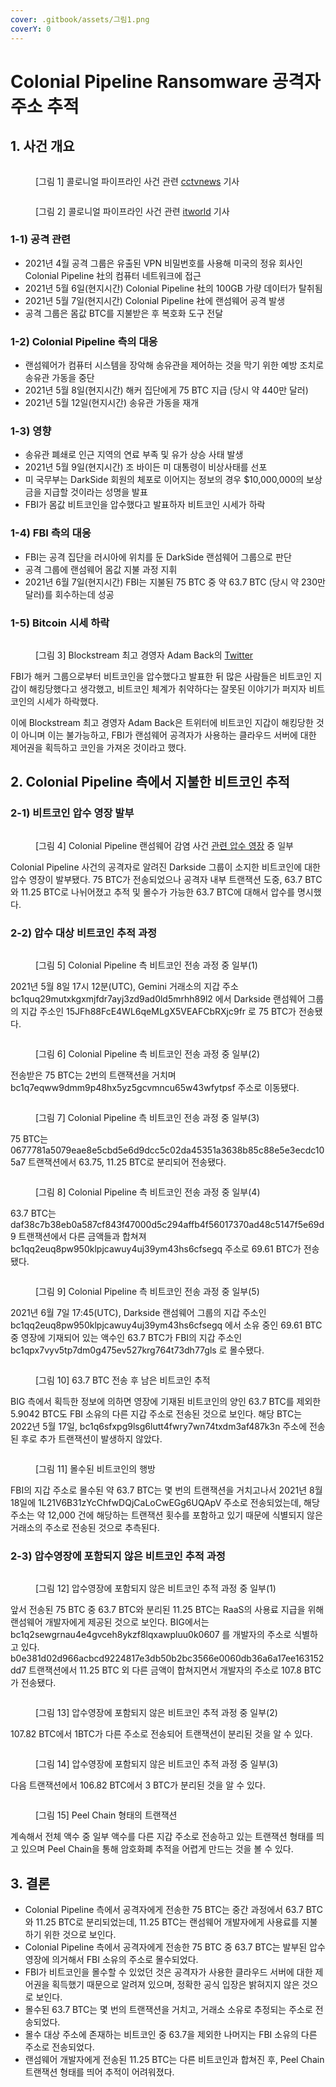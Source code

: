 ```yaml
---
cover: .gitbook/assets/그림1.png
coverY: 0
---
```


# Colonial Pipeline Ransomware 공격자 주소 추적

## 1. 사건 개요

<figure><img src=".gitbook/assets/image (14).png" alt=""><figcaption><p>[그림 1] 콜로니얼 파이프라인 사건 관련 <a href="https://www.cctvnews.co.kr/news/articleView.html?idxno=229908">cctvnews</a> 기사</p></figcaption></figure>

<figure><img src=".gitbook/assets/image (18).png" alt=""><figcaption><p>[그림 2] 콜로니얼 파이프라인 사건 관련 <a href="https://www.itworld.co.kr/news/197089">itworld</a> 기사</p></figcaption></figure>



### 1-1) 공격 관련

* 2021년 4월 공격 그룹은 유출된 VPN 비밀번호를 사용해 미국의 정유 회사인 Colonial Pipeline 社의 컴퓨터 네트워크에 접근
* 2021년 5월 6일(현지시간) Colonial Pipeline 社의 100GB 가량 데이터가 탈취됨
* 2021년 5월 7일(현지시간) Colonial Pipeline 社에 랜섬웨어 공격 발생
* 공격 그룹은 몸값 BTC를 지불받은 후 복호화 도구 전달



### 1-2) Colonial Pipeline 측의 대응

* 랜섬웨어가 컴퓨터 시스템을 장악해 송유관을 제어하는 것을 막기 위한 예방 조치로 송유관 가동을 중단
* 2021년 5월 8일(현지시간) 해커 집단에게 75 BTC 지급 (당시 약 440만 달러)
* 2021년 5월 12일(현지시간) 송유관 가동을 재개



### 1-3) 영향

* 송유관 폐쇄로 인근 지역의 연료 부족 및 유가 상승 사태 발생
* 2021년 5월 9일(현지시간) 조 바이든 미 대통령이 비상사태를 선포
* 미 국무부는 DarkSide 회원의 체포로 이어지는 정보의 경우 $10,000,000의 보상금을 지급할 것이라는 성명을 발표
* FBI가 몸값 비트코인을 압수했다고 발표하자 비트코인 시세가 하락



### 1-4) FBI 측의 대응

* FBI는 공격 집단을 러시아에 위치를 둔 DarkSide 랜섬웨어 그룹으로 판단
* 공격 그룹에 랜섬웨어 몸값 지불 과정 지휘
* 2021년 6월 7일(현지시간) FBI는 지불된 75 BTC 중 약 63.7 BTC (당시 약 230만 달러)를 회수하는데 성공



### 1-5) Bitcoin 시세 하락

<figure><img src=".gitbook/assets/image (3).png" alt=""><figcaption><p>[그림 3] Blockstream 최고 경영자 Adam Back의 <a href="https://twitter.com/adam3us/status/1402182785205518337">Twitter</a></p></figcaption></figure>



FBI가 해커 그룹으로부터 비트코인을 압수했다고 발표한 뒤 많은 사람들은 비트코인 지갑이 해킹당했다고 생각했고, 비트코인 체계가 취약하다는 잘못된 이야기가 퍼지자 비트코인의 시세가 하락했다.

이에 Blockstream 최고 경영자 Adam Back은 트위터에 비트코인 지갑이 해킹당한 것이 아니며 이는 불가능하고, FBI가 랜섬웨어 공격자가 사용하는 클라우드 서버에 대한 제어권을 획득하고 코인을 가져온 것이라고 했다.



## 2. Colonial Pipeline 측에서 지불한 비트코인 추적



### 2-1) 비트코인 압수 영장 발부

<figure><img src=".gitbook/assets/image (33).png" alt=""><figcaption><p>[그림 4] Colonial Pipeline 랜섬웨어 감염 사건 <a href="https://www.justice.gov/d9/press-releases/attachments/2021/06/08/darkside_affidavit.pdf">관련 압수 영장</a> 중 일부</p></figcaption></figure>



Colonial Pipeline 사건의 공격자로 알려진 Darkside 그룹이 소지한 비트코인에 대한 압수 영장이 발부됐다. 75 BTC가 전송되었으나 공격자 내부 트랜잭션 도중, 63.7 BTC와 11.25 BTC로 나뉘어졌고 추적 및 몰수가 가능한 63.7 BTC에 대해서 압수를 명시했다.



### 2-2) 압수 대상 비트코인 추적 과정

<figure><img src=".gitbook/assets/image (15).png" alt=""><figcaption><p>[그림 5] Colonial Pipeline 측 비트코인 전송 과정 중 일부(1)</p></figcaption></figure>



2021년 5월 8일 17시 12분(UTC), Gemini 거래소의 지갑 주소 bc1quq29mutxkgxmjfdr7ayj3zd9ad0ld5mrhh89l2 에서 Darkside 랜섬웨어 그룹의 지갑 주소인 15JFh88FcE4WL6qeMLgX5VEAFCbRXjc9fr 로 75 BTC가 전송됐다.



<figure><img src=".gitbook/assets/image (16).png" alt=""><figcaption><p>[그림 6] Colonial Pipeline 측 비트코인 전송 과정 중 일부(2)</p></figcaption></figure>



전송받은 75 BTC는 2번의 트랜잭션을 거치며 bc1q7eqww9dmm9p48hx5yz5gcvmncu65w43wfytpsf 주소로 이동됐다.



<figure><img src=".gitbook/assets/image (11).png" alt=""><figcaption><p>[그림 7] Colonial Pipeline 측 비트코인 전송 과정 중 일부(3)</p></figcaption></figure>



75 BTC는 0677781a5079eae8e5cbd5e6d9dcc5c02da45351a3638b85c88e5e3ecdc105a7 트랜잭션에서 63.75, 11.25 BTC로 분리되어 전송됐다.



<figure><img src=".gitbook/assets/image (48).png" alt=""><figcaption><p>[그림 8] Colonial Pipeline 측 비트코인 전송 과정 중 일부(4)</p></figcaption></figure>



63.7 BTC는 daf38c7b38eb0a587cf843f47000d5c294affb4f56017370ad48c5147f5e69d9 트랜잭션에서 다른 금액들과 합쳐져 bc1qq2euq8pw950klpjcawuy4uj39ym43hs6cfsegq 주소로 69.61 BTC가 전송됐다.



<figure><img src=".gitbook/assets/image (4) (2).png" alt=""><figcaption><p>[그림 9] Colonial Pipeline 측 비트코인 전송 과정 중 일부(5)</p></figcaption></figure>



2021년 6월 7일 17:45(UTC), Darkside 랜섬웨어 그룹의 지갑 주소인 bc1qq2euq8pw950klpjcawuy4uj39ym43hs6cfsegq 에서 소유 중인 69.61 BTC 중 영장에 기재되어 있는 액수인 63.7 BTC가 FBI의 지갑 주소인 bc1qpx7vyv5tp7dm0g475ev527krg764t73dh77gls 로 몰수됐다.



<figure><img src=".gitbook/assets/image (8).png" alt=""><figcaption><p>[그림 10] 63.7 BTC 전송 후 남은 비트코인 추적</p></figcaption></figure>



BIG 측에서 획득한 정보에 의하면 영장에 기재된 비트코인의 양인 63.7 BTC를 제외한 5.9042 BTC도 FBI 소유의 다른 지갑 주소로 전송된 것으로 보인다. 해당 BTC는 2022년 5월 17일, bc1q6sfxpg9lsg6lutt4fwry7wn74txdm3af487k3n 주소에 전송된 후로 추가 트랜잭션이 발생하지 않았다.



<figure><img src=".gitbook/assets/image (46).png" alt=""><figcaption><p>[그림 11] 몰수된 비트코인의 행방</p></figcaption></figure>



FBI의 지갑 주소로 몰수된 약 63.7 BTC는 몇 번의 트랜잭션을 거치고나서 2021년 8월 18일에 1L21V6B31zYcChfwDQjCaLoCwEGg6UQApV 주소로 전송되었는데, 해당 주소는 약 12,000 건에 해당하는 트랜잭션 횟수를 포함하고 있기 때문에 식별되지 않은 거래소의 주소로 전송된 것으로 추측된다.



### 2-3) 압수영장에 포함되지 않은 비트코인 추적 과정

<figure><img src=".gitbook/assets/image (9) (1).png" alt=""><figcaption><p>[그림 12] 압수영장에 포함되지 않은 비트코인 추적 과정 중 일부(1)</p></figcaption></figure>



앞서 전송된 75 BTC 중 63.7 BTC와 분리된 11.25 BTC는 RaaS의 사용료 지급을 위해 랜섬웨어 개발자에게 제공된 것으로 보인다. BIG에서는 bc1q2sewgrnau4e4gvceh8ykzf8lqxawpluu0k0607 를 개발자의 주소로 식별하고 있다. b0e381d02d966acbcd9224817e3db50b2bc3566e0060db36a6a17ee163152dd7 트랜잭션에서 11.25 BTC 외 다른 금액이 합쳐지면서 개발자의 주소로 107.8 BTC가 전송됐다.



<figure><img src=".gitbook/assets/image (6).png" alt=""><figcaption><p>[그림 13] 압수영장에 포함되지 않은 비트코인 추적 과정 중 일부(2)</p></figcaption></figure>



107.82 BTC에서 1BTC가 다른 주소로 전송되어 트랜잭션이 분리된 것을 알 수 있다.



<figure><img src=".gitbook/assets/image (35) (2).png" alt=""><figcaption><p>[그림 14] 압수영장에 포함되지 않은 비트코인 추적 과정 중 일부(3)</p></figcaption></figure>



다음 트랜잭션에서 106.82 BTC에서 3 BTC가 분리된 것을 알 수 있다.



<figure><img src=".gitbook/assets/image (1) (3).png" alt=""><figcaption><p>[그림 15] Peel Chain 형태의 트랜잭션</p></figcaption></figure>



계속해서 전체 액수 중 일부 액수를 다른 지갑 주소로 전송하고 있는 트랜잭션 형태를 띄고 있으며 Peel Chain을 통해 암호화폐 추적을 어렵게 만드는 것을 볼 수 있다.



## 3. 결론

* Colonial Pipeline 측에서 공격자에게 전송한 75 BTC는 중간 과정에서 63.7 BTC와 11.25 BTC로 분리되었는데, 11.25 BTC는 랜섬웨어 개발자에게 사용료를 지불하기 위한 것으로 보인다.
* Colonial Pipeline 측에서 공격자에게 전송한 75 BTC 중 63.7 BTC는 발부된 압수영장에 의거해서 FBI   소유의 주소로 몰수되었다.
* FBI가 비트코인을 몰수할 수 있었던 것은 공격자가 사용한 클라우드 서버에 대한 제어권을 획득했기 때문으로 알려져 있으며, 정확한 공식 입장은 밝혀지지 않은 것으로 보인다.
* 몰수된 63.7 BTC는 몇 번의 트랜잭션을 거치고, 거래소 소유로 추정되는 주소로 전송되었다.
* 몰수 대상 주소에 존재하는 비트코인 중 63.7을 제외한 나머지는 FBI 소유의 다른 주소로 전송되었다.
* 랜섬웨어 개발자에게 전송된 11.25 BTC는 다른 비트코인과 합쳐진 후, Peel Chain 트랜잭션 형태를 띄어 추적이 어려워졌다.

